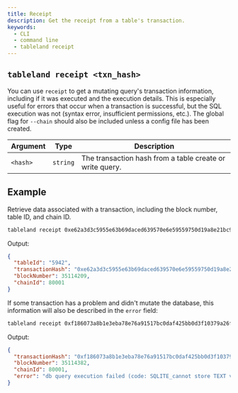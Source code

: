```yaml
---
title: Receipt
description: Get the receipt from a table's transaction.
keywords:
  - CLI
  - command line
  - tableland receipt
---
```


## `tableland receipt <txn_hash>`

You can use `receipt` to get a mutating query's transaction information, including if it was executed and the execution details. This is especially useful for errors that occur when a transaction is successful, but the SQL execution was not (syntax error, insufficient permissions, etc.). The global flag for `--chain` should also be included unless a config file has been created.

| Argument | Type     | Description                                              |
| -------- | -------- | -------------------------------------------------------- |
| `<hash>` | `string` | The transaction hash from a table create or write query. |

## Example

Retrieve data associated with a transaction, including the block number, table ID, and chain ID.

```bash
tableland receipt 0xe62a3d3c5955e63b69daced639570e6e59559750d19a8e21bc91251a1876cce3 --chain maticmum
```

Output:

```json
{
  "tableId": "5942",
  "transactionHash": "0xe62a3d3c5955e63b69daced639570e6e59559750d19a8e21bc91251a1876cce3",
  "blockNumber": 35114209,
  "chainId": 80001
}
```

If some transaction has a problem and didn't mutate the database, this information will also be described in the `error` field:

```bash
tableland receipt 0xf186073a8b1e3eba78e76a91517bc0daf425bb0d3f10379a26f2b386bc28c2ea --chain maticmum
```

Output:

```json
{
  "transactionHash": "0xf186073a8b1e3eba78e76a91517bc0daf425bb0d3f10379a26f2b386bc28c2ea",
  "blockNumber": 35114382,
  "chainId": 80001,
  "error": "db query execution failed (code: SQLITE_cannot store TEXT value in INT column t_80001_5942.id, msg: cannot store TEXT value in INT column t_80001_5942.id)"
}
```
